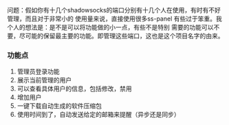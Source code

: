 问题：假如你有十几个shadowsocks的端口分别有十几个人在使用，有时有不好管理，而且对于非常小的
使用量来说，直接使用很多ss-panel 有些过于笨重。我个人的想法是：是不是可以将功能做的小一点，有些不是特别
需要的功能可以不要，尽可能的保留最主要的功能。即管理这些端口，这也是这个项目名字的由来。

### 功能点
1. 管理员登录功能
2. 展示当前管理的用户
3. 可以查看具体用户的信息，包括修改，禁用
4. 增加用户
5. 一键下载自动生成的软件压缩包
6. 使用时间到了，自动发送给定的邮箱来提醒（异步还是同步）


